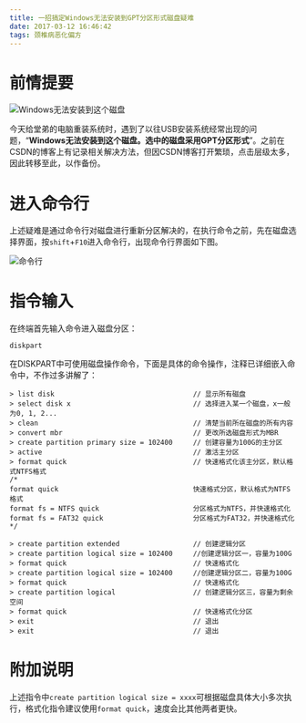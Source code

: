 ```yaml
---
title: 一招搞定Windows无法安装到GPT分区形式磁盘疑难
date: 2017-03-12 16:46:42
tags: 颈椎病恶化偏方
---
```

# 前情提要
![Windows无法安装到这个磁盘](http://upload-images.jianshu.io/upload_images/291600-f296635d92b4e4c3.png?imageMogr2/auto-orient/strip%7CimageView2/2/w/640)

今天给堂弟的电脑重装系统时，遇到了以往USB安装系统经常出现的问题，“**Windows无法安装到这个磁盘。选中的磁盘采用GPT分区形式**”。之前在CSDN的博客上有记录相关解决方法，但因CSDN博客打开繁琐，点击层级太多，因此转移至此，以作备份。

#  进入命令行
上述疑难是通过命令行对磁盘进行重新分区解决的，在执行命令之前，先在磁盘选择界面，按`shift`+`F10`进入命令行，出现命令行界面如下图。

![命令行](http://upload-images.jianshu.io/upload_images/291600-2d65e2ee67b8dee9.png?imageMogr2/auto-orient/strip%7CimageView2/2/w/640)

# 指令输入
在终端首先输入命令进入磁盘分区：

```
diskpart
```
在DISKPART中可使用磁盘操作命令，下面是具体的命令操作，注释已详细嵌入命令中，不作过多讲解了：
```
> list disk                                  // 显示所有磁盘  
> select disk x                              // 选择进入某一个磁盘，x一般为0, 1, 2...  
> clean                                      // 清楚当前所在磁盘的所有内容  
> convert mbr                                // 更改所选磁盘形式为MBR
> create partition primary size = 102400     // 创建容量为100G的主分区  
> active                                     // 激活主分区  
> format quick                               // 快速格式化该主分区，默认格式NTFS格式  
/*  
format quick                                 快速格式分区，默认格式为NTFS格式  
format fs = NTFS quick                       分区格式为NTFS，并快速格式化  
format fs = FAT32 quick                      分区格式为FAT32，并快速格式化  
*/  
  
> create partition extended                  // 创建逻辑分区  
> create partition logical size = 102400     //创建逻辑分区一，容量为100G  
> format quick                               // 快速格式化  
> create partition logical size = 102400     //创建逻辑分区二，容量为100G  
> format quick                               // 快速格式化  
> create partition logical                   // 创建逻辑分区三，容量为剩余空间  
> format quick                               // 快速格式化分区  
> exit                                       // 退出  
> exit                                       // 退出  
```

# 附加说明

上述指令中`create partition logical size = xxxx`可根据磁盘具体大小多次执行，格式化指令建议使用`format quick`，速度会比其他两者更快。